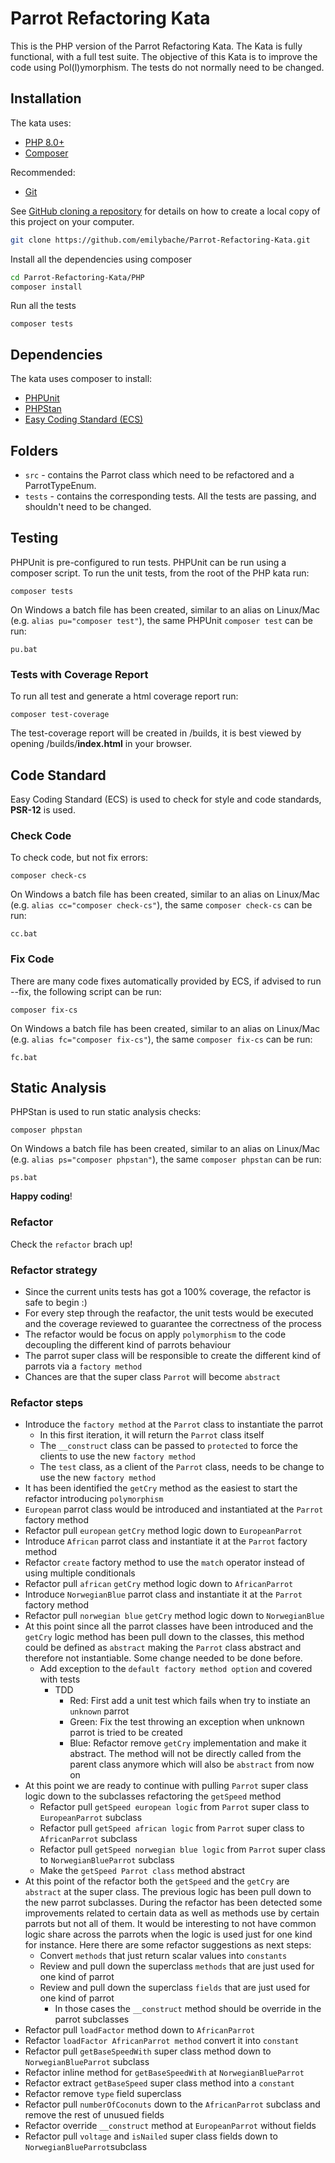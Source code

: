# Parrot Refactoring Kata

This is the PHP version of the 
Parrot Refactoring Kata. The Kata is fully functional, with a full test suite. The objective of this Kata is to 
improve the code using Pol(l)ymorphism. The tests do not normally need to be changed.

## Installation

The kata uses:

- [PHP 8.0+](https://www.php.net/downloads.php)
- [Composer](https://getcomposer.org)

Recommended:

- [Git](https://git-scm.com/downloads)

See [GitHub cloning a repository](https://help.github.com/en/articles/cloning-a-repository) for details on how to
create a local copy of this project on your computer.

```sh
git clone https://github.com/emilybache/Parrot-Refactoring-Kata.git
```

Install all the dependencies using composer

```sh
cd Parrot-Refactoring-Kata/PHP
composer install
```

Run all the tests

```shell script
composer tests
```

## Dependencies

The kata uses composer to install:

- [PHPUnit](https://phpunit.de/)
- [PHPStan](https://github.com/phpstan/phpstan)
- [Easy Coding Standard (ECS)](https://github.com/symplify/easy-coding-standard)

## Folders

- `src` - contains the Parrot class which need to be refactored and a ParrotTypeEnum.
- `tests` - contains the corresponding tests. All the tests are passing, and shouldn't need to be changed.

## Testing

PHPUnit is pre-configured to run tests. PHPUnit can be run using a composer script. To run the unit tests, from the root
of the PHP kata run:

```shell script
composer tests
```

On Windows a batch file has been created, similar to an alias on Linux/Mac (e.g. `alias pu="composer test"`), the same
PHPUnit `composer test` can be run:

```shell script
pu.bat
```

### Tests with Coverage Report

To run all test and generate a html coverage report run:

```shell script
composer test-coverage
```

The test-coverage report will be created in /builds, it is best viewed by opening /builds/**index.html** in your browser.

## Code Standard

Easy Coding Standard (ECS) is used to check for style and code standards, **PSR-12** is used.

### Check Code

To check code, but not fix errors:

```shell script
composer check-cs
``` 

On Windows a batch file has been created, similar to an alias on Linux/Mac (e.g. `alias cc="composer check-cs"`), the
same `composer check-cs` can be run:

```shell script
cc.bat
```

### Fix Code

There are many code fixes automatically provided by ECS, if advised to run --fix, the following script can be run:

```shell script
composer fix-cs
```

On Windows a batch file has been created, similar to an alias on Linux/Mac (e.g. `alias fc="composer fix-cs"`), the same 
`composer fix-cs` can be run:

```shell script
fc.bat
```

## Static Analysis

PHPStan is used to run static analysis checks:

```shell script
composer phpstan
```

On Windows a batch file has been created, similar to an alias on Linux/Mac (e.g. `alias ps="composer phpstan"`), the 
same `composer phpstan` can be run:

```shell script
ps.bat
```

**Happy coding**!

### Refactor
Check the `refactor` brach up!

### Refactor strategy
- Since the current units tests has got a 100% coverage, the refactor is safe to begin :)
- For every step through the reafactor, the unit tests would be executed and the coverage reviewed to guarantee the correctness of the process
- The refactor would be focus on apply `polymorphism` to the code decoupling the different kind of parrots behaviour
- The parrot super class will be responsible to create the different kind of parrots via a `factory method`
- Chances are that the super class `Parrot` will become `abstract`

### Refactor steps
- Introduce the `factory method` at the `Parrot` class to instantiate the parrot
    - In this first iteration, it will return the `Parrot` class itself
    - The `__construct` class can be passed to `protected` to force the clients to use the new `factory method`
    - The `test` class, as a client of the `Parrot` class, needs to be change to use the new `factory method`
- It has been identified the `getCry` method as the easiest to start the refactor introducing `polymorphism`
- `European` parrot class would be introduced and instantiated at the `Parrot` factory method
- Refactor pull `european` `getCry` method logic down to `EuropeanParrot`
- Introduce `African` parrot class and instantiate it at the `Parrot` factory method
- Refactor `create` factory method to use the `match` operator instead of using multiple conditionals
- Refactor pull `african` `getCry` method logic down to `AfricanParrot`
- Introduce `NorwegianBlue` parrot class and instantiate it at the `Parrot` factory method
- Refactor pull `norwegian blue` `getCry` method logic down to `NorwegianBlue`
- At this point since all the parrot classes have been introduced and the `getCry` logic method has been pull down to the classes, this method could be defined as `abstract` making the `Parrot` class abstract and therefore not instantiable. Some change needed to be done before.
    - Add exception to the `default factory method option` and covered with tests
        - TDD
            - Red: First add a unit test which fails when try to instiate an `unknown` parrot
            - Green: Fix the test throwing an exception when unknown parrot is tried to be created
            - Blue: Refactor remove `getCry` implementation and make it abstract. The method will not be directly called from the parent class anymore which will also be `abstract` from now on
- At this point we are ready to continue with pulling `Parrot` super class logic down to the subclasses refactoring the `getSpeed` method
    - Refactor pull `getSpeed european logic` from `Parrot` super class to `EuropeanParrot` subclass
    - Refactor pull `getSpeed african logic` from `Parrot` super class to `AfricanParrot` subclass
    - Refactor pull `getSpeed norwegian blue logic` from `Parrot` super class to `NorwegianBlueParrot` subclass
    - Make the `getSpeed Parrot class` method abstract
- At this point of the refactor both the `getSpeed` and the `getCry` are `abstract` at the super class. The previous logic has been pull down to the new parrot subclasses. During the refactor has been detected some improvements related to certain data as well as methods use by certain parrots but not all of them. It would be interesting to not have common logic share across the parrots when the logic is used just for one kind for instance. Here there are some refactor suggestions as next steps:
    - Convert `methods` that just return scalar values into `constants`
    - Review and pull down the superclass `methods` that are just used for one kind of parrot
    - Review and pull down the superclass `fields` that are just used for one kind of parrot
        - In those cases the `__construct` method should be override in the parrot subclasses
- Refactor pull `loadFactor` method down to `AfricanParrot`
- Refactor `loadFactor AfricanParrot method` convert it into `constant`
- Refactor pull `getBaseSpeedWith` super class method down to `NorwegianBlueParrot` subclass
- Refactor inline method for `getBaseSpeedWith` at `NorwegianBlueParrot` 
- Refactor extract `getBaseSpeed` super class method into a `constant`
- Refactor remove `type` field superclass
- Refactor pull `numberOfCoconuts` down to the `AfricanParrot` subclass and remove the rest of unusued fields
- Refactor override `__construct` method at `EuropeanParrot` without fields
- Refactor pull `voltage` and `isNailed` super class fields down to `NorwegianBlueParrot`subclass 
    
